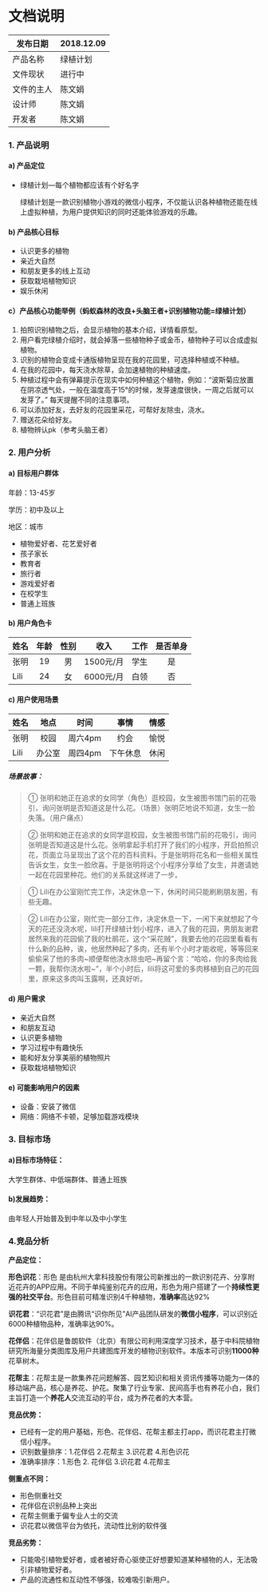 
#  文档说明


|发布日期|2018.12.09|
| ---------- | --- |
|产品名称|绿植计划|
|文件现状|进行中|
|文件的主人|陈文娟|
|设计师|陈文娟|
|开发者|陈文娟|

###  1. 产品说明

#### a) 产品定位
- 绿植计划—每个植物都应该有个好名字

  绿植计划是一款识别植物小游戏的微信小程序，不仅能认识各种植物还能在线上虚拟种植，为用户提供知识的同时还能体验游戏的乐趣。
#### b) 产品核心目标

- 认识更多的植物
- 亲近大自然
- 和朋友更多的线上互动
- 获取栽培植物知识
- 娱乐休闲

####  c）产品核心功能举例（蚂蚁森林的改良+头脑王者+识别植物功能=绿植计划）

1. 拍照识别植物之后，会显示植物的基本介绍，详情看原型。
2. 用户看完绿植介绍时，就会掉落一些植物种子或金币，植物种子可以合成虚拟植物。
3. 识别的植物会变成卡通版植物呈现在我的花园里，可选择种植或不种植。
4. 在我的花园中，每天浇水除草，会加速植物的种植速度。
5. 种植过程中会有弹幕提示在现实中如何种植这个植物，例如：“波斯菊应放置在阴凉透气处，一般在温度高于15°的时候，发芽速度很快，一周之后就可以发芽了。” 每天提醒不同的注意事项。
6. 可以添加好友，去好友的花园里采花，可帮好友除虫，浇水。
7. 赠送花朵给好友。
8. 植物辨认pk（参考头脑王者）



### 2. 用户分析
#### a) 目标用户群体
年龄：13-45岁

学历：初中及以上

地区：城市

- 植物爱好者、花艺爱好者
- 孩子家长
- 教育者
- 旅行者
- 游戏爱好者
- 在校学生
- 普通上班族

#### b) 用户角色卡

姓名|年龄|性别|收入|工作|是否单身
:--|:--:|:--:|:--:|:--:|:--:|
张明|19|男|1500元/月|学生|是
Lili|24|女|6000元/月|白领|否
#### c) 用户使用场景
姓名|地点|时间|事情|情感
:--|:--:|:--:|:--:|:--:|
张明|校园|周六4pm|约会|愉悦
Lili|办公室|周四4pm|下午休息|休闲

##### 场景故事：

> ① 张明和她正在追求的女同学（角色）逛校园，女生被图书馆门前的花吸引，询问张明是否知道这是什么花。（场景）张明茫地说不知道，女生一脸失落。（用户痛点）
  
> ② 张明和她正在追求的女同学逛校园，女生被图书馆门前的花吸引，询问张明是否知道这是什么花。张明拿起手机打开了我们的小程序，开启拍照识花，页面立马呈现出了这个花的百科资料。于是张明将花名和一些相关属性告诉女生，女生一脸欣喜。于是张明将这个小程序分享给了女生，并邀请她一起在花园里种花。他们的关系就这样进了一步。


> ① Lili在办公室刚忙完工作，决定休息一下，休闲时间只能刷刷朋友圈，有些无趣。

> ② Lili在办公室，刚忙完一部分工作，决定休息一下，一闲下来就想起了今天的花还没浇水呢，lili打开绿植计划小程序，进入了我的花园，男朋友谢君居然来我的花园偷了我的杜鹃花，这个“采花贼”，我要去他的花园里看看有什么新的品种，诶，他居然种起了多肉，还有半个小时才能收呢，等等回来偷偷采了他的多肉~顺便帮他浇水除虫吧~再留个言：“哈哈，你的多肉给我一颗，我帮你浇水啦~”，半个小时后，lili将这可爱的多肉移植到自己的花园里，原来这多肉叫玉露啊，还真好听。

#### d) 用户需求

- 亲近大自然
- 和朋友互动
- 认识更多植物
- 学习过程中有趣快乐
- 能和好友分享美丽的植物照片
- 获取栽培植物知识

#### e) 可能影响用户的因素
- 设备：安装了微信
- 网络：网络不卡顿，足够加载游戏模块


### 3. 目标市场
#### a)目标市场特征：
大学生群体、中低端群体、普通上班族
#### b)发展趋势：
由年轻人开始普及到中年以及中小学生


### 4.竞品分析

**产品定位：**

**形色识花**：形色 是由杭州大拿科技股份有限公司新推出的一款识别花卉、分享附近花卉的APP应用。不同于单纯鉴别花卉的应用，形色为用户搭建了一个**持续性更强的社交平台**。形色目前可精准识别4千种植物，**准确率**高达92%

****识花君****：“识花君”是由腾讯“识你所见”AI产品团队研发的**微信小程序**，可以识别近6000种植物品种，准确率达90%。

**花伴侣**：花伴侣是鲁朗软件（北京）有限公司利用深度学习技术，基于中科院植物研究所海量分类图库及用户共建图库开发的植物识别软件。本版本可识别**11000种**花草树木。

**花帮主**：花帮主是一款集养花问题解答、园艺知识和相关资讯传播等功能为一体的移动端产品，核心是养花、护花。聚集了行业专家、民间高手也有养花小白，我们主旨打造一个**养花人**交流互动的平台，成为养花者的大本营。

**竞品优势：**

- 已经有一定的用户基础，形色、花伴侣、花帮主都主打app，而识花君主打微信小程序。
- 识别数量排序：1.花伴侣 2.花帮主 3.识花君 4.形色识花
- 准确率排序：1.形色 2. 花伴侣 3.识花君 4.花帮主


**侧重点不同：**

- 形色侧重社交
- 花伴侣在识别品种上突出
- 花帮主侧重于偏专业人士的交流
- 识花君以微信平台为依托，流动性比别的软件强

**竞品劣势：**
- 只能吸引植物爱好者，或者被好奇心驱使正好想要知道某种植物的人，无法吸引非植物爱好者。
- 产品的流通性和互动性不够强，较难吸引新用户。
